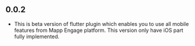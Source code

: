 ## 0.0.2

* This is beta version of flutter plugin which enables you to use all mobile features from Mapp Engage platform. This version only have iOS part fully implemented. 
